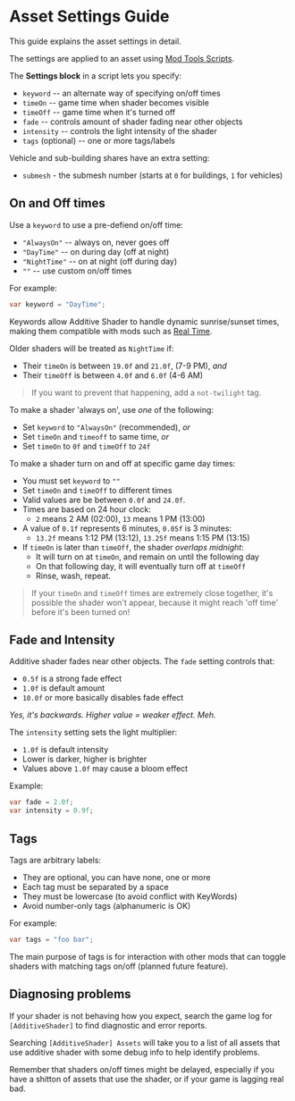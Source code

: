 # Asset Settings Guide

This guide explains the asset settings in detail.

The settings are applied to an asset using [Mod Tools Scripts](./SCRIPTS.md).

The **Settings block** in a script lets you specify:

* `keyword` -- an alternate way of specifying on/off times
* `timeOn` -- game time when shader becomes visible
* `timeOff` -- game time when it's turned off
* `fade` -- controls amount of shader fading near other objects
* `intensity` -- controls the light intensity of the shader
* `tags` (optional) -- one or more tags/labels

Vehicle and sub-building shares have an extra setting:

* `submesh` - the submesh number (starts at `0` for buildings, `1` for vehicles)

## On and Off times

Use a `keyword` to use a pre-defiend on/off time:

* `"AlwaysOn"` -- always on, never goes off
* `"DayTime"` -- on during day (off at night)
* `"NightTime"` -- on at night (off during day)
* `""` -- use custom on/off times

For example:

```cs
var keyword = "DayTime";
```

Keywords allow Additive Shader to handle dynamic sunrise/sunset times,
making them compatible with mods such as [Real Time](https://steamcommunity.com/sharedfiles/filedetails/?id=1420955187).

Older shaders will be treated as `NightTime` if:

* Their `timeOn` is between `19.0f` and `21.0f`, (7-9 PM), _and_
* Their `timeOff` is between `4.0f` and `6.0f` (4-6 AM)

> If you want to prevent that happening, add a `not-twilight` tag.

To make a shader 'always on', use _one_ of the following:

* Set `keyword` to `"AlwaysOn"` (recommended), _or_
* Set `timeOn` and `timeoff` to same time, _or_
* Set `timeOn` to `0f` and `timeOff` to `24f`

To make a shader turn on and off at specific game day times:

* You must set `keyword` to `""`
* Set `timeOn` and `timeOff` to different times
* Valid values are be between `0.0f` and `24.0f`.
* Times are based on 24 hour clock:
    * `2` means 2 AM (02:00), `13` means 1 PM (13:00)
* A value of `0.1f` represents 6 minutes, `0.05f` is 3 minutes:
    * `13.2f` means 1:12 PM (13:12), `13.25f` means 1:15 PM (13:15)
* If `timeOn` is later than `timeOff`, the shader _overlaps midnight_:
   * It will turn on at `timeOn`, and remain on until the following day
   * On that following day, it will eventually turn off at `timeOff`
   * Rinse, wash, repeat.

> If your `timeOn` and `timeOff` times are extremely close together, it's
possible the shader won't appear, because it might reach 'off time' before
it's been turned on!

## Fade and Intensity

Additive shader fades near other objects. The `fade` setting controls that:

* `0.5f` is a strong fade effect
* `1.0f` is default amount
* `10.0f` or more basically disables fade effect

_Yes, it's backwards. Higher value = weaker effect. Meh._

The `intensity` setting sets the light multiplier:

* `1.0f` is default intensity
* Lower is darker, higher is brighter
* Values above `1.0f` may cause a bloom effect

Example:

```cs
var fade = 2.0f;
var intensity = 0.9f;
```

## Tags

Tags are arbitrary labels:

* They are optional, you can have none, one or more
* Each tag must be separated by a space
* They must be lowercase (to avoid conflict with KeyWords)
* Avoid number-only tags (alphanumeric is OK)

For example:

```cs
var tags = "foo bar";
```

The main purpose of tags is for interaction with other mods that can toggle
shaders with matching tags on/off (planned future feature).

## Diagnosing problems

If your shader is not behaving how you expect, search the game log for
`[AdditiveShader]` to find diagnostic and error reports.

Searching `[AdditiveShader] Assets` will take you to a list of all assets
that use additive shader with some debug info to help identify problems.

Remember that shaders on/off times might be delayed, especially if you have a
shitton of assets that use the shader, or if your game is lagging real bad.
